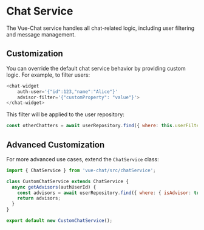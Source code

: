 # Chat Service

The Vue-Chat service handles all chat-related logic, including user filtering and message management.

## Customization

You can override the default chat service behavior by providing custom logic. For example, to filter users:

```javascript
<chat-widget 
    auth-user='{"id":123,"name":"Alice"}' 
    advisor-filter='{"customProperty": "value"}'>
</chat-widget>
```

This filter will be applied to the user repository:

```javascript
const otherChatters = await userRepository.find({ where: this.userFilter || {} });
```

## Advanced Customization

For more advanced use cases, extend the `ChatService` class:

```javascript
import { ChatService } from 'vue-chat/src/chatService';

class CustomChatService extends ChatService {
  async getAdvisors(authUserId) {
    const advisors = await userRepository.find({ where: { isAdvisor: true } });
    return advisors;
  }
}

export default new CustomChatService();
```
